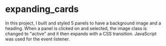 # expanding_cards

In this project, I built and styled 5 panels to have a background image and a heading. When a panel is clicked on and selected, the image class is changed to "active" and it then expands with a CSS transition. JavaScript was used for the event listener. 
